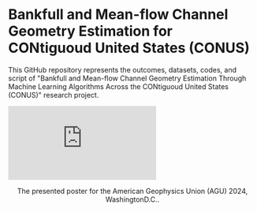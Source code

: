 # Bankfull and Mean-flow Channel Geometry Estimation for CONtiguoud United States (CONUS)

This GitHub repository represents the outcomes, datasets, codes, and script of "Bankfull and Mean-flow Channel Geometry Estimation Through Machine Learning  Algorithms Across the CONtiguoud United States (CONUS)" research project.


![AGU2024_RZ1.pdf](https://github.com/user-attachments/files/18695668/AGU2024_RZ1.pdf)


<div align="center">
    The presented poster for the American Geophysics Union (AGU) 2024, WashingtonD.C.. 
</div>
